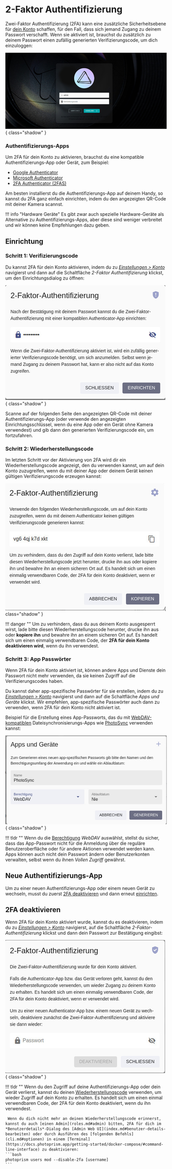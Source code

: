 # 2-Faktor Authentifizierung

Zwei-Faktor  Authentifizierung (2FA) kann eine zusätzliche Sicherheitsebene für [dein Konto](../settings/account.md) schaffen, für den Fall, dass sich jemand Zugang zu deinem Passwort verschafft. Wenn sie aktiviert ist, brauchst du zusätzlich zu deinem Passwort einen zufällig generierten Verifizierungscode, um dich einzuloggen:

![Screenshot](img/login-with-2fa.jpg){ class="shadow" }

### Authentifizierungs-Apps

Um 2FA für dein Konto zu aktivieren, brauchst du eine kompatible Authentifizierungs-App oder Gerät, zum Beispiel:

- [Google Authenticator](https://apps.apple.com/us/app/google-authenticator/id388497605)
- [Microsoft Authenticator](https://apps.apple.com/us/app/microsoft-authenticator/id983156458)
- [2FA Authenticator (2FAS)](https://apps.apple.com/us/app/2fa-authenticator-2fas/id1217793794)

Am besten installierst du die Authentifizierungs-App auf deinem Handy, so kannst du 2FA ganz einfach einrichten, indem du den angezeigten QR-Code mit deiner Kamera scannst.

!!! info "Hardware Geräte"
    Es gibt zwar auch spezielle Hardware-Geräte als Alternative zu Authentifizierungs-Apps, aber diese sind weniger verbreitet und wir können keine Empfehlungen dazu geben.

## Einrichtung

### Schritt 1: Verifizierungscode

Du kannst 2FA für dein Konto aktivieren, indem du zu [*Einstellungen > Konto*](../settings/account.md) navigierst und dann auf die Schaltfläche *2-Faktor Authentifizierung* klickst, um den Einrichtungsdialog zu öffnen:

![Screenshot](img/enable-2fa.jpg){ class="shadow" }

Scanne auf der folgenden Seite den angezeigten QR-Code mit deiner Authentifizierungs-App (oder verwende den angezeigten Einrichtungsschlüssel, wenn du eine App oder ein Gerät ohne Kamera verwendest) und gib dann den generierten Verifizierungscode ein, um fortzufahren.

### Schritt 2: Wiederherstellungscode

Im letzten Schritt vor der Aktivierung von 2FA wird dir ein Wiederherstellungscode angezeigt, den du verwenden kannst, um auf dein Konto zuzugreifen, wenn du mit deiner App oder deinem Gerät keinen gültigen Verifizierungscode erzeugen kannst:

![Screenshot](img/recovery-code.jpg){ class="shadow" }

!!! danger ""
    Um zu verhindern, dass du aus deinem Konto ausgesperrt wirst, lade bitte diesen Wiederherstellungscode herunter, drucke ihn aus oder **kopiere ihn** und bewahre ihn an einem sicheren Ort auf. Es handelt sich um einen einmalig verwendbaren Code, der **2FA für dein Konto deaktivieren wird**, wenn du ihn verwendest.

### Schritt 3: App Passwörter

Wenn 2FA für dein Konto aktiviert ist, können andere Apps und Dienste dein Passwort nicht mehr verwenden, da sie keinen Zugriff auf die Verifizierungscodes haben.

Du kannst daher app-spezifische Passwörter für sie erstellen, indem du zu [*Einstellungen > Konto*](../settings/account.md) navigierst und dann auf die Schaltfläche *Apps und Geräte* klickst. Wir empfehlen, app-spezifische Passwörter auch dann zu verwenden, wenn 2FA für dein Konto nicht aktiviert ist.

Beispiel für die Erstellung eines App-Passworts, das du mit [WebDAV-kompatiblen](../sync/webdav.md) Dateisynchronisierungs-Apps wie [PhotoSync](../sync/sync-phone.md) verwenden kannst:

![Screenshot](img/app-password.jpg){ class="shadow" }

!!! tldr ""
    Wenn du die [Berechtigung](https://docs.photoprism.app/developer-guide/api/auth/#authorization-scopes) *WebDAV* auswählst, stellst du sicher, dass das App-Passwort nicht für die Anmeldung über die reguläre Benutzeroberfläche oder für andere Aktionen verwendet werden kann. Apps können auch nicht dein Passwort ändern oder Benutzerkonten verwalten, selbst wenn du ihnen *Vollen Zugriff* gewährst.

## Neue Authentifizierungs-App

Um zu einer neuen Authentifizierungs-App oder einem neuen Gerät zu wechseln, musst du zuerst [2FA deaktivieren](#2fa-deaktivieren) und dann erneut [einrichten](#einrichtung).

## 2FA deaktivieren

Wenn 2FA für dein Konto aktiviert wurde, kannst du es deaktivieren, indem du zu [*Einstellungen > Konto*](../settings/account.md) navigierst, auf die Schaltfläche *2-Faktor-Authentifizierung* klickst und dann dein Passwort zur Bestätigung eingibst:

![Screenshot](img/disable-2fa.jpg){ class="shadow" }

!!! tldr ""
    Wenn du den Zugriff auf deine Authentifizierungs-App oder dein Gerät verlierst, kannst du deinen [Wiederherstellungscode](#schritt-2-wiederherstellungscode) verwenden, um wieder Zugriff auf dein Konto zu erhalten. Es handelt sich um einen einmal verwendbaren Code, der 2FA für dein Konto deaktiviert, wenn du ihn verwendest.

     Wenn du dich nicht mehr an deinen Wiederherstellungscode erinnerst, kannst du auch [einen Admin](roles.md#admin) bitten, 2FA für dich im *Benutzerdetails*-Dialog des [Admin Web UI](index.md#benutzer-details-bearbeiten) oder durch Ausführen des [folgenden Befehls](cli.md#optionen) in einem [Terminal](https://docs.photoprism.app/getting-started/docker-compose/#command-line-interface) zu deaktivieren:    
    ```bash
    photoprism users mod --disable-2fa [username]
    ```
